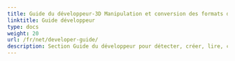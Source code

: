 ```yaml
---
title: Guide du développeur-3D Manipulation et conversion des formats de fichiers dans C#
linktitle: Guide développeur
type: docs
weight: 20
url: /fr/net/developer-guide/
description: Section Guide du développeur pour détecter, créer, lire, convertir et modifier les formats de fichiers 3D dans C# .NET.
---
```

